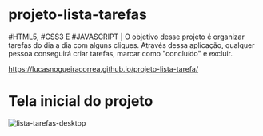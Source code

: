 # projeto-lista-tarefas
 #HTML5, #CSS3 E #JAVASCRIPT  |  O objetivo desse projeto é organizar tarefas do dia a dia com alguns cliques. Através dessa aplicação, qualquer pessoa conseguirá criar tarefas, marcar como "concluído" e excluir. 
 
 https://lucasnogueiracorrea.github.io/projeto-lista-tarefa/

<div>
 <h1><strong>Tela inicial do projeto</strong></h1>
</div>

![lista-tarefas-desktop](https://user-images.githubusercontent.com/80265794/186670946-eeebb40f-cbce-4668-9833-24e2949fa138.png)

